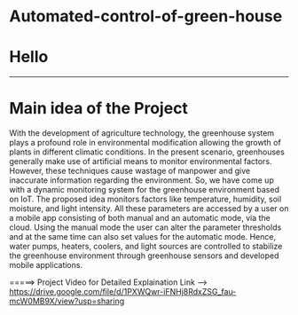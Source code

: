 # Automated-control-of-green-house

# Hello 

------------------
Main idea of the Project
========================
With the development of agriculture technology, the greenhouse system plays a profound role in environmental modification allowing the growth of plants in different climatic conditions. In the present scenario, greenhouses generally make use of artificial means to monitor environmental factors. However, these techniques cause wastage of manpower and give inaccurate information regarding the environment. So, we have come up with a dynamic monitoring system for the greenhouse environment based on IoT. The proposed idea monitors factors like temperature, humidity, soil moisture, and light intensity. All these parameters are accessed by a user on a mobile app consisting of both manual and an automatic mode, via the cloud. Using the manual mode the user can alter the parameter thresholds and at the same time can also set values for the automatic mode. Hence, water pumps, heaters, coolers, and light sources are controlled to stabilize the greenhouse environment through greenhouse sensors and developed mobile applications.


=====> Project Video for Detailed Explaination
Link --> https://drive.google.com/file/d/1PXWQwr-iFNHj8RdxZSG_fau-mcW0MB9X/view?usp=sharing 

